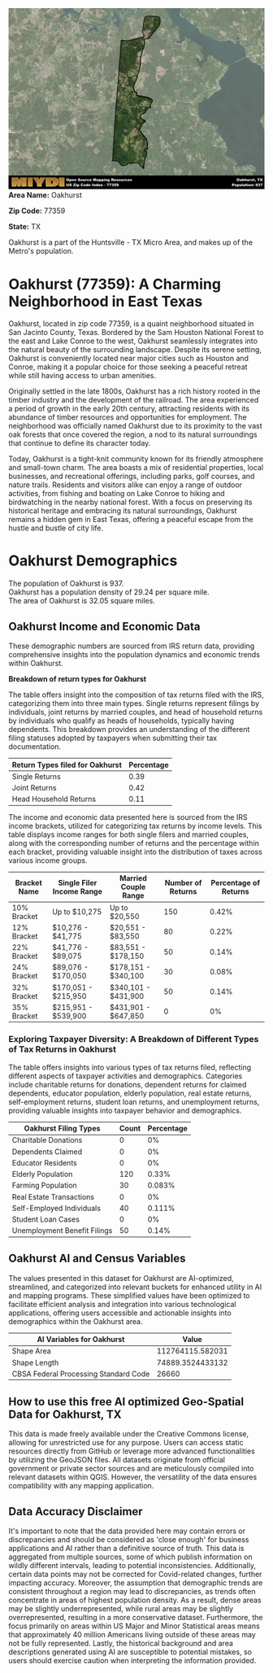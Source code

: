 ![Image Alt Text](../_images/77359.png)
**Area Name:** Oakhurst

**Zip Code:** 77359

**State:** TX

Oakhurst is a part of the Huntsville - TX Micro Area, and makes up  of the Metro's population.  

# Oakhurst (77359): A Charming Neighborhood in East Texas  

Oakhurst, located in zip code 77359, is a quaint neighborhood situated in San Jacinto County, Texas. Bordered by the Sam Houston National Forest to the east and Lake Conroe to the west, Oakhurst seamlessly integrates into the natural beauty of the surrounding landscape. Despite its serene setting, Oakhurst is conveniently located near major cities such as Houston and Conroe, making it a popular choice for those seeking a peaceful retreat while still having access to urban amenities.

Originally settled in the late 1800s, Oakhurst has a rich history rooted in the timber industry and the development of the railroad. The area experienced a period of growth in the early 20th century, attracting residents with its abundance of timber resources and opportunities for employment. The neighborhood was officially named Oakhurst due to its proximity to the vast oak forests that once covered the region, a nod to its natural surroundings that continue to define its character today.

Today, Oakhurst is a tight-knit community known for its friendly atmosphere and small-town charm. The area boasts a mix of residential properties, local businesses, and recreational offerings, including parks, golf courses, and nature trails. Residents and visitors alike can enjoy a range of outdoor activities, from fishing and boating on Lake Conroe to hiking and birdwatching in the nearby national forest. With a focus on preserving its historical heritage and embracing its natural surroundings, Oakhurst remains a hidden gem in East Texas, offering a peaceful escape from the hustle and bustle of city life.

# Oakhurst Demographics

The population of Oakhurst is 937.  
Oakhurst has a population density of 29.24 per square mile.  
The area of Oakhurst is 32.05 square miles.  

## Oakhurst Income and Economic Data

These demographic numbers are sourced from IRS return data, providing comprehensive insights into the population dynamics and economic trends within Oakhurst.

**Breakdown of return types for Oakhurst**

The table offers insight into the composition of tax returns filed with the IRS, categorizing them into three main types. Single returns represent filings by individuals, joint returns by married couples, and head of household returns by individuals who qualify as heads of households, typically having dependents. This breakdown provides an understanding of the different filing statuses adopted by taxpayers when submitting their tax documentation.

| Return Types filed for Oakhurst                              | Percentage          |
|----------------------------------------------------------|---------------------|
| Single Returns                                            | 0.39 |
| Joint Returns                                             | 0.42 |
| Head Household Returns                                    | 0.11 |

The income and economic data presented here is sourced from the IRS income brackets, utilized for categorizing tax returns by income levels. This table displays income ranges for both single filers and married couples, along with the corresponding number of returns and the percentage within each bracket, providing valuable insight into the distribution of taxes across various income groups.

| Bracket Name       | Single Filer Income Range | Married Couple Range | Number of Returns | Percentage of Returns |
|--------------------|----------------------------|----------------------|-------------------|-----------------------|
| 10% Bracket        | Up to $10,275              | Up to $20,550        | 150 | 0.42% |
| 12% Bracket        | $10,276 - $41,775          | $20,551 - $83,550    | 80 | 0.22% |
| 22% Bracket        | $41,776 - $89,075          | $83,551 - $178,150   | 50 | 0.14% |
| 24% Bracket        | $89,076 - $170,050         | $178,151 - $340,100  | 30 | 0.08% |
| 32% Bracket        | $170,051 - $215,950        | $340,101 - $431,900  | 50 | 0.14% |
| 35% Bracket        | $215,951 - $539,900        | $431,901 - $647,850  | 0 | 0% |

### Exploring Taxpayer Diversity: A Breakdown of Different Types of Tax Returns in Oakhurst

The table offers insights into various types of tax returns filed, reflecting different aspects of taxpayer activities and demographics. Categories include charitable returns for donations, dependent returns for claimed dependents, educator population, elderly population, real estate returns, self-employment returns, student loan returns, and unemployment returns, providing valuable insights into taxpayer behavior and demographics.

| Oakhurst Filing Types                    | Count | Percentage |
|--------------------------------------|-------|------------|
| Charitable Donations                 | 0 | 0% |
| Dependents Claimed                   | 0 | 0% |
| Educator Residents                   | 0 | 0% |
| Elderly Population                   | 120 | 0.33% |
| Farming Population                   | 30 | 0.083% |
| Real Estate Transactions             | 0 | 0% |
| Self-Employed Individuals            | 40 | 0.111% |
| Student Loan Cases                   | 0 | 0% |
| Unemployment Benefit Filings         | 50 | 0.14% |

## Oakhurst AI and Census Variables

The values presented in this dataset for Oakhurst are AI-optimized, streamlined, and categorized into relevant buckets for enhanced utility in AI and mapping programs. These simplified values have been optimized to facilitate efficient analysis and integration into various technological applications, offering users accessible and actionable insights into demographics within the Oakhurst area.

| AI Variables for Oakhurst | Value |
|-------------|-------|
| Shape Area | 112764115.582031 |
| Shape Length | 74889.3524433132 |
| CBSA Federal Processing Standard Code | 26660 |

## How to use this free AI optimized Geo-Spatial Data for Oakhurst, TX

This data is made freely available under the Creative Commons license, allowing for unrestricted use for any purpose. Users can access static resources directly from GitHub or leverage more advanced functionalities by utilizing the GeoJSON files. All datasets originate from official government or private sector sources and are meticulously compiled into relevant datasets within QGIS. However, the versatility of the data ensures compatibility with any mapping application.

## Data Accuracy Disclaimer
It's important to note that the data provided here may contain errors or discrepancies and should be considered as 'close enough' for business applications and AI rather than a definitive source of truth. This data is aggregated from multiple sources, some of which publish information on wildly different intervals, leading to potential inconsistencies. Additionally, certain data points may not be corrected for Covid-related changes, further impacting accuracy. Moreover, the assumption that demographic trends are consistent throughout a region may lead to discrepancies, as trends often concentrate in areas of highest population density. As a result, dense areas may be slightly underrepresented, while rural areas may be slightly overrepresented, resulting in a more conservative dataset. Furthermore, the focus primarily on areas within US Major and Minor Statistical areas means that approximately 40 million Americans living outside of these areas may not be fully represented. Lastly, the historical background and area descriptions generated using AI are susceptible to potential mistakes, so users should exercise caution when interpreting the information provided.
